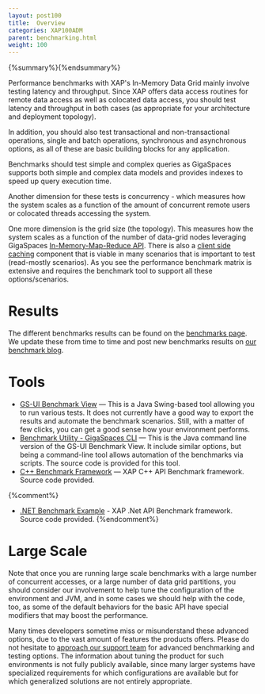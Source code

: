 ```yaml
---
layout: post100
title:  Overview
categories: XAP100ADM
parent: benchmarking.html
weight: 100
---
```


{%summary%}{%endsummary%}


Performance benchmarks with XAP's In-Memory Data Grid mainly involve testing latency and throughput. Since XAP offers data access routines for remote data access as well as colocated data access, you should test latency and throughput in both cases (as appropriate for your architecture and deployment topology).

In addition, you should also test transactional and non-transactional operations, single and batch operations, synchronous and asynchronous options, as all of these are basic building blocks for any application.

Benchmarks should test simple and complex queries as GigaSpaces supports both simple and complex data models and provides indexes to speed up query execution time.

Another dimension for these tests is concurrency - which measures how the system scales as a function of the amount of concurrent remote users or colocated threads accessing the system.

One more dimension is the grid size (the topology). This measures how the system scales as a function of the number of data-grid nodes leveraging GigaSpaces [In-Memory-Map-Reduce API]({%currentjavaurl%}/task-execution-over-the-space.html). There is also a [client side caching]({%currentjavaurl%}/client-side-caching.html) component that is viable in many scenarios that is important to test (read-mostly scenarios).  As you see the performance benchmark matrix is extensive and requires the benchmark tool to support all these options/scenarios.

# Results

The different benchmarks results can be found on the [benchmarks page](http://www.gigaspaces.com/benchmarks). We  update these from time to time and post new benchmarks results on [our benchmark blog](http://blog.gigaspaces.com/category/benchmarks).

# Tools

- [GS-UI Benchmark View](./benchmark-browser.html) — This is a Java Swing-based tool allowing you to run various tests. It does not currently have a good way to export the results and automate the benchmark scenarios. Still, with a matter of few clicks, you can get a good sense how your environment performs.
- [Benchmark Utility - GigaSpaces CLI](./benchmark-utility-cli.html) — This is the Java command line version of the GS-UI Benchmark View. It include similar options, but being a command-line tool allows automation of the benchmarks via scripts. The source code is provided for this tool.
- [C++ Benchmark Framework](./benchmark-c++.html) — XAP C++ API Benchmark framework. Source code provided.

{%comment%}
- [.NET Benchmark Example](./benchmark-dotnet-example.html) - XAP .Net API Benchmark framework. Source code provided.
{%endcomment%}

# Large Scale

Note that once you are running large scale benchmarks with a large number of concurrent accesses, or a large number of data grid partitions, you should consider our involvement to help tune the configuration of the environment and JVM, and in some cases we should help with the code, too, as some of the default behaviors for the basic API have special modifiers that may boost the performance.

Many times developers sometime miss or misunderstand these advanced options, due to the vast amount of features the products offers.  Please do not hesitate to [approach our support team](http://www.gigaspaces.com/content/customer-support-services) for advanced benchmarking and testing options. The information about tuning the product for such environments is not fully publicly available, since many larger systems have specialized requirements for which configurations are available but for which generalized solutions are not entirely appropriate.

